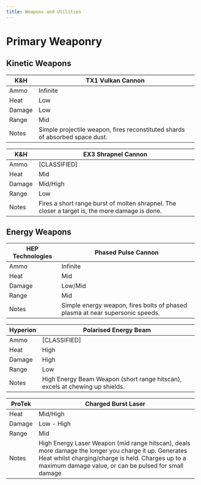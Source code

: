 ```yaml
---
title: Weapons and Utilities
---
```

# Primary Weaponry
## Kinetic Weapons

K&H | TX1 Vulkan Cannon
-|-
Ammo | Infinite
Heat | Low
Damage | Low
Range | Mid
Notes | Simple projectile weapon, fires reconstituted shards of absorbed space dust.

K&H | EX3 Shrapnel Cannon
-|-
Ammo | [CLASSIFIED]
Heat | Mid
Damage | Mid/High
Range | Low
Notes | Fires a short range burst of molten shrapnel. The closer a target is, the more damage is done.

## Energy Weapons

HEP Technologies | Phased Pulse Cannon
-|-
Ammo | Infinite
Heat | Mid
Damage | Low/Mid
Range | Mid
Notes | Simple energy weapon, fires bolts of phased plasma at near supersonic speeds.

Hyperion | Polarised Energy Beam
-|-
Ammo | [CLASSIFIED]
Heat | High
Damage | High
Range | Low
Notes | High Energy Beam Weapon (short range hitscan), excels at chewing up shields.

ProTek | Charged Burst Laser
-|-
Heat | Mid/High
Damage | Low - High
Range | Mid
Notes | High Energy Laser Weapon (mid range hitscan), deals more damage the longer you charge it up.  Generates Heat whilst charging/charge is held.  Charges up to a maximum damage value, or can be pulsed for small damage
<!--stackedit_data:
eyJoaXN0b3J5IjpbLTIwMTQzODg2MjIsNzAxMTQxMjQ3LDIxMj
M1MTk2OTBdfQ==
-->